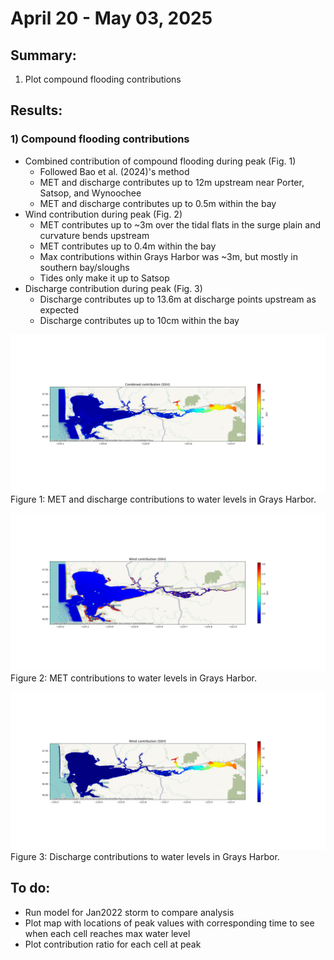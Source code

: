 # April 20 - May 03, 2025

## Summary:
1) Plot compound flooding contributions


## Results:
### 1) Compound flooding contributions
- Combined contribution of compound flooding during peak (Fig. 1)
	- Followed Bao et al. (2024)'s method
	- MET and discharge contributes up to 12m upstream near Porter, Satsop, and Wynoochee
	- MET and discharge contributes up to 0.5m within the bay
- Wind contribution during peak (Fig. 2)
	- MET contributes up to ~3m over the tidal flats in the surge plain and curvature bends upstream
	- MET contributes up to 0.4m within the bay
	- Max contributions within Grays Harbor was ~3m, but mostly in southern bay/sloughs
	- Tides only make it up to Satsop
- Discharge contribution during peak (Fig. 3)
	- Discharge contributes up to 13.6m at discharge points upstream as expected
	- Discharge contributes up to 10cm within the bay


![CombinedContribution](../Figures/050125meeting/combined_contribution_map.png)<br>
Figure 1: MET and discharge contributions to water levels in Grays Harbor.

![WindContribution](../Figures/050125meeting/wind_contribution_map.png)<br>
Figure 2: MET contributions to water levels in Grays Harbor.

![DischargeContribution](../Figures/050125meeting/discharge_contribution_map.png)<br>
Figure 3: Discharge contributions to water levels in Grays Harbor.


## To do:
- Run model for Jan2022 storm to compare analysis
- Plot map with locations of peak values with corresponding time to see when each cell reaches max water level
- Plot contribution ratio for each cell at peak